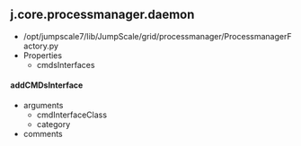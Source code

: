 ## j.core.processmanager.daemon

- /opt/jumpscale7/lib/JumpScale/grid/processmanager/ProcessmanagerFactory.py
- Properties
    - cmdsInterfaces

#### addCMDsInterface 
- arguments
    - cmdInterfaceClass
    - category
- comments
    

